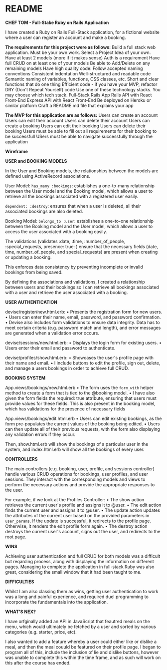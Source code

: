 # README

**CHEF TOM - Full-Stake Ruby on Rails Application**

I have created a Ruby on Rails Full-Stack application, for a fictional website where a user can register an account and make a booking. 

**The requirements for this project were as follows:**
Build a full stack web application. Must be your own work.
Select a Project Idea of your own.
Have at least 2 models (more if it makes sense)
Auth is a requirement
Have full CRUD on at least one of your models
Be able to Add/Delete on any remaining models
Have high quality code:
Follow accepted naming conventions
Consistent indentation
Well-structured and readable code
Semantic naming of variables, functions, CSS classes, etc.
Short and clear functions that do one thing
Efficient code - if you have your MVP, refactor
DRY (Don't Repeat Yourself) code
Use one of these technology stacks. You may choose which tech stack.
Full-Stack Rails App
Rails API with React Front-End
Express API with React Front-End
Be deployed on Heroku or similar platform
Craft a README.md file that explains your app

**The MVP for this application are as follows:**
Users can create an account
Users can edit their account 
Users can delete their account 
Users can create a booking
Users can edit their booking 
Users can delete their booking
Users must be able to fill out all requirements for their booking to be successfull
USers must be able to navigate successfully through the application

**Wireframe**


**USER and BOOKING MODELS**

In the User and Booking models, the relationships between the models are defined using ActiveRecord associations. 

User Model:
`has_many :bookings`: establishes a one-to-many relationship between the User model and the Booking model, which allows a user to retrieve all the bookings associated with a registered user easily.

`dependent: :destroy`: ensures that when a user is deleted, all their associated bookings are also deleted. 

Booking Model:
`belongs_to :user`: establishes a one-to-one relationship between the Booking model and the User model, which allows a user to access the user associated with a booking easily.

The validations (validates :date, :time, :number_of_people, :special_requests, presence: true: ) ensure that the necessary fields (date, time, number_of_people, and special_requests) are present when creating or updating a booking. 

This enforces data consistency by preventing incomplete or invalid bookings from being saved.

By defining the associations and validations, I created a relationship between users and their bookings so I can retrieve all bookings associated with a user and retrieve the user associated with a booking. 

**USER AUTHENTICATION** 

devise/register/new.html.erb:
•	Presents the registration form for new users.
•	Users can enter their name, email, password, and password confirmation.
•	Devise also includes form validations to ensure data integrity. Data has to meet certain criteria (e.g. password match and length), and error messages are generated when a validation error occurs. 

devise/sessions/new.html.erb:
•	Displays the login form for existing users.
•	Users enter their email and password to authenticate.

devise/profiles/show.html.erb:
•	Showcases the user's profile page with their name and email.
•	I include buttons to edit the profile, sign out, delete, and manage a users bookings in order to achieve full CRUD.


**BOOKING SYSTEM**

App.views/bookings/new.html.erb
•	The form uses the `form_with` helper method to create a form that is tied to the @booking model. 
•	I have also given the form fields the required: true attribute, ensuring that users must provide values for these fields. This is also present in the booking model, which has validations for the presence of necessary fields

App.views/bookings/edit.html.erb
•	Users can edit existing bookings, as the form pre-populates the current values of the booking being edited. 
•	Users can then update all of their previous requests, with the form also displaying any validation errors if they occur.

Then, show.html.erb will show the bookings of a particular user in the system, and index.html.erb will show all the bookings of every user. 


**CONTROLLERS**

The main controllers (e.g. booking, user, profile, and sessions controller) handle various CRUD operations for bookings, user profiles, and user sessions. They interact with the corresponding models and views to perform the necessary actions and provide the appropriate responses to the user.

For example, if we look at the Profiles Controller:
•	The show action retrieves the current user's profile and assigns it to @user.
•	The edit action finds the current user and assigns it to @user.
•	The update action updates the attributes of the current user based on the provided parameters in `user_params`. If the update is successful, it redirects to the profile page. Otherwise, it renders the edit profile form again.
•	The destroy action destroys the current user's account, signs out the user, and redirects to the root page.

**WINS**

Achieving user authentication and full CRUD for both models was a difficult but reqarding process, along with displaying the information on different pages. Managing to complete the application in full-stack Ruby was also great, considering the small window that it had been taught to me. 

**DIFFICULTIES**

Whilst I am also classing them as wins, getting user authentication to work was a long and painful experience, and required duel programming to incorporate the fundamentals into the application. 

**WHAT'S NEX?**

I have orfginally added an API in JavaScript that feautred meals on the menu, which would ultimately be fetched by a user and sorted by various categories (e.g. starter, price, etc).

I also wanted to add a feature whereby a user could either like or dislike a meal, and then the meal couuld be featured on their profile page. I began to program all of this, include the inclusion of lie and dislike buttons, however was unable to complete this within the time frame, and as such will work on this after the course has ended. 
